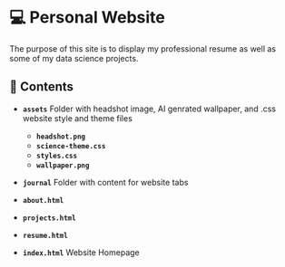 # 💻  Personal Website

The purpose of this site is to display my professional resume as well as some of my data science projects.

## 📁 Contents

- **`assets`**
  Folder with headshot image, AI genrated wallpaper, and .css website style and theme files
  - **`headshot.png`**
  - **`science-theme.css`**
  - **`styles.css`**
  - **`wallpaper.png`**
    
-  **`journal`**
   Folder with content for website tabs 
  - **`about.html`**
  - **`projects.html`**
  - **`resume.html`**
    
-  **`index.html`**
   Website Homepage
